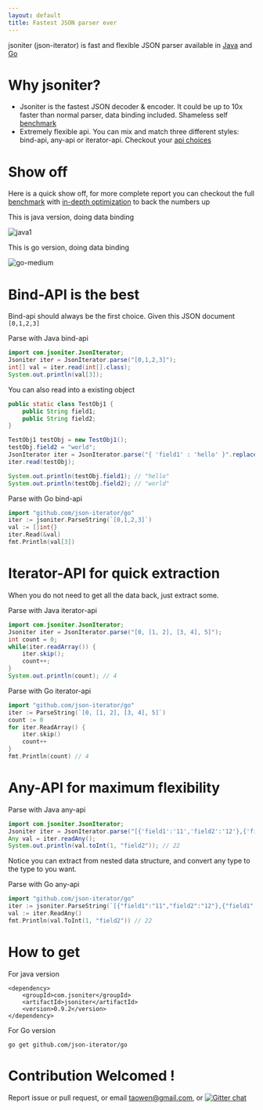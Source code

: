 ```yaml
---
layout: default
title: Fastest JSON parser ever
---
```


jsoniter (json-iterator) is fast and flexible JSON parser available in [Java](https://github.com/json-iterator/java) and [Go](https://github.com/json-iterator/go)

# Why jsoniter?

* Jsoniter is the fastest JSON decoder & encoder. It could be up to 10x faster than normal parser, data binding included. Shameless self [benchmark](/benchmark.html)
* Extremely flexible api. You can mix and match three different styles: bind-api, any-api or iterator-api. Checkout your [api choices](/java-features.html)

# Show off

Here is a quick show off, for more complete report you can checkout the full [benchmark](/benchmark.html) with [in-depth optimization](/benchmark.html#optimization-used) to back the numbers up

This is java version, doing data binding

![java1](http://jsoniter.com/benchmarks/java1.png)

This is go version, doing data binding

![go-medium](http://jsoniter.com/benchmarks/go-medium.png)

# Bind-API is the best

Bind-api should always be the first choice. Given this JSON document `[0,1,2,3]`

Parse with Java bind-api

```java
import com.jsoniter.JsonIterator;
Jsoniter iter = JsonIterator.parse("[0,1,2,3]");
int[] val = iter.read(int[].class);
System.out.println(val[3]);
```

You can also read into a existing object

```java
public static class TestObj1 {
    public String field1;
    public String field2;
}

TestObj1 testObj = new TestObj1();
testObj.field2 = "world";
JsonIterator iter = JsonIterator.parse("{ 'field1' : 'hello' }".replace('\'', '"'));
iter.read(testObj);

System.out.println(testObj.field1); // "hello"
System.out.println(testObj.field2); // "world"
```

Parse with Go bind-api

```go
import "github.com/json-iterator/go"
iter := jsoniter.ParseString(`[0,1,2,3]`)
val := []int{}
iter.Read(&val)
fmt.Println(val[3])
```

# Iterator-API for quick extraction

When you do not need to get all the data back, just extract some.

Parse with Java iterator-api

```java
import com.jsoniter.JsonIterator;
Jsoniter iter = JsonIterator.parse("[0, [1, 2], [3, 4], 5]");
int count = 0;
while(iter.readArray()) {
    iter.skip();
    count++;
}
System.out.println(count); // 4
```

Parse with Go iterator-api

```go
import "github.com/json-iterator/go"
iter := ParseString(`[0, [1, 2], [3, 4], 5]`)
count := 0
for iter.ReadArray() {
    iter.skip()
    count++
}
fmt.Println(count) // 4
```

# Any-API for maximum flexibility

Parse with Java any-api

```java
import com.jsoniter.JsonIterator;
Jsoniter iter = JsonIterator.parse("[{'field1':'11','field2':'12'},{'field1':'21','field2':'22'}]".replace('\'', '"'));
Any val = iter.readAny();
System.out.println(val.toInt(1, "field2")); // 22
```

Notice you can extract from nested data structure, and convert any type to the type to you want. 

Parse with Go any-api

```go
import "github.com/json-iterator/go"
iter := jsoniter.ParseString(`[{"field1":"11","field2":"12"},{"field1":"21","field2":"22"}]`)
val := iter.ReadAny()
fmt.Println(val.ToInt(1, "field2")) // 22
```

# How to get

For java version

```
<dependency>
    <groupId>com.jsoniter</groupId>
    <artifactId>jsoniter</artifactId>
    <version>0.9.2</version>
</dependency>
```

For Go version

```
go get github.com/json-iterator/go
```

# Contribution Welcomed !

Report issue or pull request, or email taowen@gmail.com, or [![Gitter chat](https://badges.gitter.im/gitterHQ/gitter.png)](https://gitter.im/json-iterator/Lobby)
